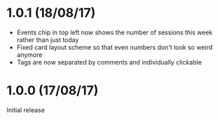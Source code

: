 # 1.0.1 (18/08/17)

* Events chip in top left now shows the number of sessions this week rather than just today
* Fixed card layout scheme so that even numbers don't look so weird anymore
* Tags are now separated by comments and individually clickable

# 1.0.0 (17/08/17)

Initial release

